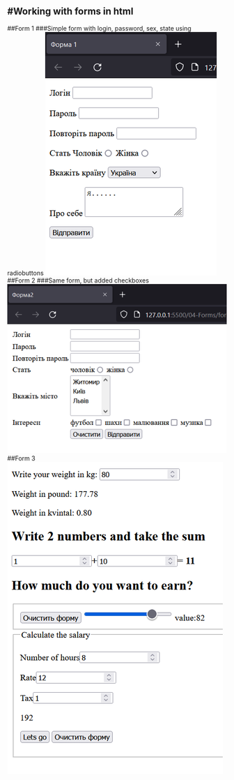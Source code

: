 #Working with forms in html
---
##Form 1
###Simple form with login, password, sex, state using radiobuttons
![](Screenshot_1.png)
##Form 2
###Same form, but added checkboxes 
![](Screenshot_2.png)
##Form 3
![](Screenshot_3.png)